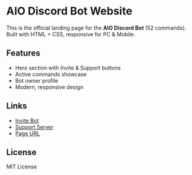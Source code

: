 # AIO Discord Bot Website

This is the official landing page for the **AIO Discord Bot** (52 commands).  
Built with HTML + CSS, responsive for PC & Mobile.

## Features
- Hero section with Invite & Support buttons
- Active commands showcase
- Bot owner profile
- Modern, responsive design

## Links
- [Invite Bot](https://discord.com/oauth2/authorize?client_id=1373687706894204948&permissions=1494917122102&integration_type=0&scope=bot+applications.commands)
- [Support Server](https://discord.gg/3xEVhbymk4)
- [Page URL](https://iamprmgvyt.github.io/AllInOneWeb/)

## License
MIT License
